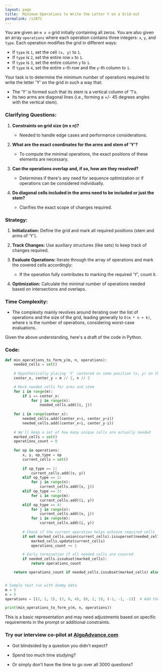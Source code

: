 ```yaml
---
layout: page
title:  Minimum Operations to Write the Letter Y on a Grid-out
permalink: /s3071
---
```


You are given an `m x n` grid initially containing all zeros. You are also given an array `operations` where each operation contains three integers: `x`, `y`, and `type`. Each operation modifies the grid in different ways:

- If `type` is `1`, set the cell `(x, y)` to `1`.
- If `type` is `2`, set the entire row `x` to `1`.
- If `type` is `3`, set the entire column `y` to `1`.
- If `type` is `4`, set the entire `x`-th row and the `y`-th column to `1`.

Your task is to determine the minimum number of operations required to write the letter 'Y' on the grid in such a way that:

- The 'Y' is formed such that its stem is a vertical column of '1's.
- Its two arms are diagonal lines (i.e., forming a +/- 45 degrees angles with the vertical stem).

### Clarifying Questions:

1. **Constraints on grid size (m x n)?**
    - Needed to handle edge cases and performance considerations.

2. **What are the exact coordinates for the arms and stem of 'Y'?**
    - To compute the minimal operations, the exact positions of these elements are necessary.

3. **Can the operations overlap and, if so, how are they resolved?**
    - Determines if there's any need for sequence optimization or if operations can be considered individually.

4. **Do diagonal cells included in the arms need to be included or just the stem?**
    - Clarifies the exact scope of changes required.

### Strategy:

1. **Initialization:** Define the grid and mark all required positions (stem and arms of 'Y').

2. **Track Changes:** Use auxiliary structures (like sets) to keep track of changes required.

3. **Evaluate Operations:** Iterate through the array of operations and mark the covered cells accordingly:

    - If the operation fully contributes to marking the required 'Y', count it.

4. **Optimization:** Calculate the minimal number of operations needed based on intersections and overlaps.

### Time Complexity:
- The complexity mainly revolves around iterating over the list of operations and the size of the grid, leading generally to `O(m * n + k)`, where `k` is the number of operations, considering worst-case evaluations.

Given the above understanding, here's a draft of the code in Python.

### Code:

```python
def min_operations_to_form_y(m, n, operations):
    needed_cells = set()
    
    # Hypothetically placing 'Y' centered on some position (x, y) on the grid
    center_x, center_y = m // 2, n // 2

    # Mark needed cells for arms and stem
    for i in range(m):
        if i == center_x:
            for j in range(n):
                needed_cells.add((i, j))
    
    for i in range(center_x):
        needed_cells.add((center_x+i, center_y+i))
        needed_cells.add((center_x+i, center_y-i))
    
    # We'll keep a set of how many unique cells are actually needed
    marked_cells = set()
    operations_count = 0
    
    for op in operations:
        x, y, op_type = op
        current_cells = set()
        
        if op_type == 1:
            current_cells.add((x, y))
        elif op_type == 2:
            for j in range(n):
                current_cells.add((x, j))
        elif op_type == 3:
            for i in range(m):
                current_cells.add((i, y))
        elif op_type == 4:
            for j in range(n):
                current_cells.add((x, j))
            for i in range(m):
                current_cells.add((i, y))
        
        # Check if the current operation helps achieve required cells
        if not marked_cells.union(current_cells).issuperset(needed_cells):
            marked_cells.update(current_cells)
            operations_count += 1

        # Early termination if all needed cells are covered
        if needed_cells.issubset(marked_cells):
            return operations_count

    return operations_count if needed_cells.issubset(marked_cells) else -1


# Sample test run with dummy data
m = 5
n = 5
operations = [(2, 2, 1), (2, 0, 4), (0, 2, 2), (-1, -1, -1)]  # Add the actual test cases

print(min_operations_to_form_y(m, n, operations))
```

This is a basic representation and may need adjustments based on specific requirements in the prompt or additional constraints.


### Try our interview co-pilot at [AlgoAdvance.com](https://algoAdvance.com)

- Got blindsided by a question you didn't expect?

- Spend too much time studying?

- Or simply don't have the time to go over all 3000 questions?

